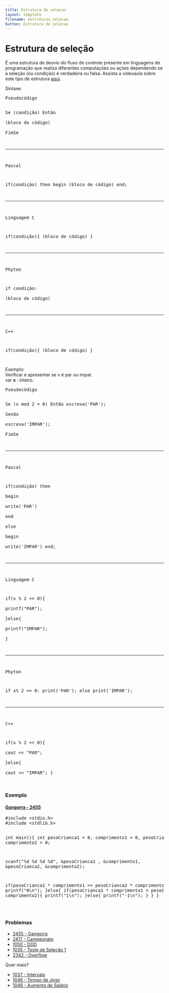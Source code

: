 ```yaml
---
title: Estrutura de selecao
layout: template
filename: estruturas_selecao
button: Estrutura de selecao
---
```

# Estrutura de seleção 
<p>É uma estrutura de desvio do fluxo de controle presente em linguagens de programação que realiza diferentes computações ou ações dependendo se a seleção (ou condição) é verdadeira ou falsa. Assista a videoaula sobre este tipo de estrutura <a rel="nofollow" class="external text" href="https://www.youtube.com/watch?v=sVkU_wXwO9s&amp;feature=youtu.be">aqui</a>.
</p><p>Sintaxe:
</p>
<pre>Pseudocódigo            
                        
Se (condição) Então     
   (bloco de código)    
FimSe                   
________________________

Pascal                  

if(condição) then
   begin
      (bloco de código)
   end;
________________________

Linguagem C             

if(condição){
   (bloco de código)
}
________________________

Phyton
     
if condição:   
   (bloco de código)
                        
________________________

C++

if(condição){
   (bloco de código)
}
                  
</pre>
<p>Exemplo:<br />
Verificar e apresentar se x é par ou impar.<br />
var <b>x</b>&#160;: Inteiro.
</p>
<pre>Pseudocódigo           
                       
Se (x mod 2 = 0) Então 
   escreva('PAR');     
Senão                  
   escreva('IMPAR');   
FimSe                  
________________________

Pascal               

if(condição) then    
   begin             
      write('PAR')   
   end               
else                 
   begin             
      write('IMPAR') 
   end;              

________________________

Linguagem C          

if(x&#160;% 2 == 0){      
   printf("PAR");    
}else{               
   printf("IMPAR");  
}
________________________

Phyton

if x% 2 == 0:
   print('PAR');
else
   print('IMPAR');
________________________

C++          

if(x&#160;% 2 == 0){      
  cout &lt;&lt; "PAR";    
}else{               
  cout &lt;&lt; "IMPAR";
}

</pre>
<h3><span class="mw-headline" id="Exemplo">Exemplo</span></h3>
<h4><span class="mw-headline" id="Gangorra_-_2455"><a rel="nofollow" class="external text" href="https://www.urionlinejudge.com.br/judge/pt/problems/view/2455">Gangorra - 2455</a></span></h4>
<pre>#include &lt;stdio.h&gt;
#include &lt;stdlib.h&gt;

int main(){
   int pesoCrianca1 = 0, comprimento1 = 0, pesoCrianca2 = 0, comprimento2 = 0;

   scanf("%d&#160;%d&#160;%d&#160;%d", &amp;pesoCrianca1 , &amp;comprimento1, &amp;pesoCrianca2, &amp;comprimento2);

   if(pesoCrianca1 * comprimento1 == pesoCrianca2 * comprimento2){
      printf("0\n");
   }else{
      if(pesoCrianca1 * comprimento1 &lt; pesoCrianca2 * comprimento2){
         printf("1\n");
      }else{
         printf("-1\n");
      }
   }
}
</pre>
<p><br />
</p>
<h3><span class="mw-headline" id="Problemas">Problemas</span></h3>
<ul><li><a rel="nofollow" class="external text" href="https://www.urionlinejudge.com.br/judge/pt/problems/view/2455">2455 - Gangorra</a></li>
<li><a rel="nofollow" class="external text" href="https://www.urionlinejudge.com.br/judge/pt/problems/view/2417">2417 - Campeonato</a></li>
<li><a rel="nofollow" class="external text" href="https://www.urionlinejudge.com.br/judge/pt/problems/view/1050">1050 - DDD</a></li>
<li><a rel="nofollow" class="external text" href="https://www.urionlinejudge.com.br/judge/pt/problems/view/1035">1035 - Teste de Seleção 1</a></li>
<li><a rel="nofollow" class="external text" href="https://www.urionlinejudge.com.br/judge/pt/problems/view/2342">2342 - Overflow</a></li></ul>
<p>Quer mais?
</p>
<ul><li><a rel="nofollow" class="external text" href="https://www.urionlinejudge.com.br/judge/pt/problems/view/1037">1037 - Intervalo</a></li>
<li><a rel="nofollow" class="external text" href="https://www.urionlinejudge.com.br/judge/pt/problems/view/1046">1046 - Tempo de Jogo</a></li>
<li><a rel="nofollow" class="external text" href="https://www.urionlinejudge.com.br/judge/pt/problems/view/1048">1048 - Aumento de Salário</a></li></ul>
